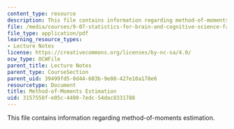 ```yaml
---
content_type: resource
description: This file contains information regarding method-of-moments estimation.
file: /media/courses/9-07-statistics-for-brain-and-cognitive-science-fall-2016/3157558fe05c44907edc54dac8331788_MIT9_07F16_lec8.pdf
file_type: application/pdf
learning_resource_types:
- Lecture Notes
license: https://creativecommons.org/licenses/by-nc-sa/4.0/
ocw_type: OCWFile
parent_title: Lecture Notes
parent_type: CourseSection
parent_uid: 39499fd5-0d44-603b-9e08-427e10a178e6
resourcetype: Document
title: Method-of-Moments Estimation
uid: 3157558f-e05c-4490-7edc-54dac8331788
---
```

This file contains information regarding method-of-moments estimation.